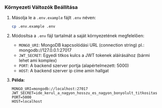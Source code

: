 ### Környezeti Változók Beállítása
1. Másolja le a `.env.example` fájlt `.env` néven:
   ```bash
   cp .env.example .env
   ```
2. Módosítsa a `.env` fájl tartalmát a saját környezetének megfelelően:
   - `MONGO_URI`: MongoDB kapcsolódási URL (connection string) pl.: mongodb://127.0.0.1:27017
   - `JWT_SECRET`: Egyedi titkos kulcs a JWT tokenek aláírásához (bármi lehet ami komplex)
   - `PORT`: A backend szerver portja (alapértelmezett: 5000)
   - `HOST`: A backend szerver ip címe amin hallgat
  
3. **Példa:**
   
   ```.env
   MONGO_URI=mongodb://localhost:27017
   JWT_SECRET=ide_kerul_a_nagyon_hosszu_es_nagyon_bonyolult_titkositasi_kulcsod
   PORT=5000
   HOST=localhost
   ```
